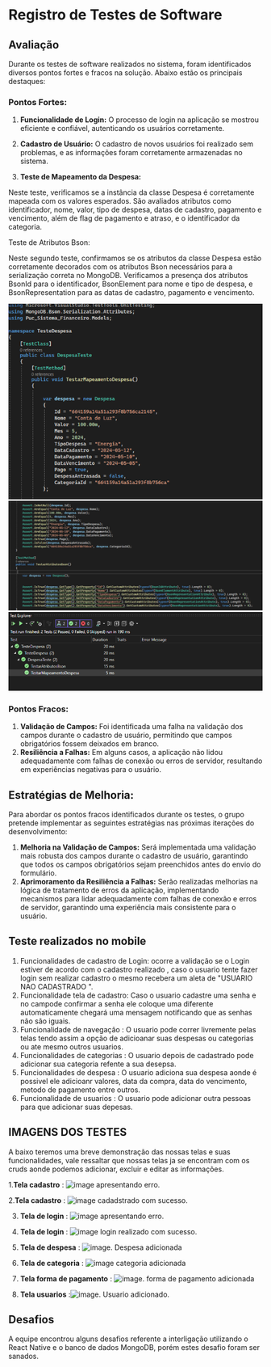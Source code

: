 # Registro de Testes de Software

## Avaliação

Durante os testes de software realizados no sistema, foram identificados diversos pontos fortes e fracos na solução. Abaixo estão os principais destaques:

### Pontos Fortes:
1. **Funcionalidade de Login:** O processo de login na aplicação se mostrou eficiente e confiável, autenticando os usuários corretamente.
2. **Cadastro de Usuário:** O cadastro de novos usuários foi realizado sem problemas, e as informações foram corretamente armazenadas no sistema.

3. **Teste de Mapeamento da Despesa:**

Neste teste, verificamos se a instância da classe Despesa é corretamente mapeada com os valores esperados. São avaliados atributos como identificador, nome, valor, tipo de despesa, datas de cadastro, pagamento e vencimento, além de flag de pagamento e atraso, e o identificador da categoria.

Teste de Atributos Bson:

Neste segundo teste, confirmamos se os atributos da classe Despesa estão corretamente decorados com os atributos Bson necessários para a serialização correta no MongoDB. Verificamos a presença dos atributos BsonId para o identificador, BsonElement para nome e tipo de despesa, e BsonRepresentation para as datas de cadastro, pagamento e vencimento.

![Diagrama de Arquitetura](img/TestUnitario3.png)
![Diagrama de Arquitetura](img/TesteUnitario2.png)
![Diagrama de Arquitetura](img/TesteUnitarioPuc.png)

### Pontos Fracos:
1. **Validação de Campos:** Foi identificada uma falha na validação dos campos durante o cadastro de usuário, permitindo que campos obrigatórios fossem deixados em branco.
2. **Resiliência a Falhas:** Em alguns casos, a aplicação não lidou adequadamente com falhas de conexão ou erros de servidor, resultando em experiências negativas para o usuário.

## Estratégias de Melhoria:
Para abordar os pontos fracos identificados durante os testes, o grupo pretende implementar as seguintes estratégias nas próximas iterações do desenvolvimento:
1. **Melhoria na Validação de Campos:** Será implementada uma validação mais robusta dos campos durante o cadastro de usuário, garantindo que todos os campos obrigatórios sejam preenchidos antes do envio do formulário.
2. **Aprimoramento da Resiliência a Falhas:** Serão realizadas melhorias na lógica de tratamento de erros da aplicação, implementando mecanismos para lidar adequadamente com falhas de conexão e erros de servidor, garantindo uma experiência mais consistente para o usuário.


## Teste realizados no mobile 

1. Funcionalidades de cadastro de Login: ocorre a validação se o Login estiver de acordo  com o cadastro realizado , caso o usuario tente fazer login sem realizar cadastro o mesmo recebera um aleta de "USUARIO NAO CADASTRADO ".
2. Funcionalidade tela de cadastro: Caso o usuario cadastre uma senha e no campode  confirmar a senha ele coloque uma diferente automaticamente chegará uma mensagem notificando que as senhas não são iguais.
3. Funcionalidade de navegação : O usuario pode correr livremente pelas telas tendo assim a opção de adicioanar suas despesas ou categorias ou ate mesmo outros usuarios.
4. Funcionalidades de categorias : O usuario depois de cadastrado pode adicionar sua categoria refente a sua desepsa.
5. Funcionalidades de despesa : O usuario adiciona sua despesa  aonde é possivel ele adicioanr valores, data da compra, data do vencimento, metodo de pagamento entre outros.
6. Funcionalidade de usuarios : O usuario pode adicionar outra pessoas para que  adicionar suas depesas.

## IMAGENS DOS TESTES 
 A baixo teremos uma breve demonstração das nossas telas e suas funcionalidades, vale ressaltar que nossas telas ja se encontram com os cruds aonde podemos adicionar, excluir e editar as informações.

1.**Tela cadastro** : ![image](https://github.com/ICEI-PUC-Minas-PMV-ADS/pmv-ads-2024-1-e4-proj-dad-t2-sistema-financeiro/assets/114113443/a2b8f2af-4b65-4194-a3e3-11070105f76c) apresentando erro.


2.**Tela cadastro** : ![image](https://github.com/ICEI-PUC-Minas-PMV-ADS/pmv-ads-2024-1-e4-proj-dad-t2-sistema-financeiro/assets/114113443/641fa280-2ec7-4807-869a-6a9e8097224e)  cadadstrado com sucesso.

3. **Tela de login** : ![image](https://github.com/ICEI-PUC-Minas-PMV-ADS/pmv-ads-2024-1-e4-proj-dad-t2-sistema-financeiro/assets/114113443/747007dc-e5b0-4bba-bb40-b19de6c8f338) apresentando erro.

  
5. **Tela de login** : ![image](https://github.com/ICEI-PUC-Minas-PMV-ADS/pmv-ads-2024-1-e4-proj-dad-t2-sistema-financeiro/assets/114113443/f08376f6-ec1a-45d1-8147-f26d02f9304a) login realizado com sucesso.

6. **Tela de despesa** : ![image](https://github.com/ICEI-PUC-Minas-PMV-ADS/pmv-ads-2024-1-e4-proj-dad-t2-sistema-financeiro/assets/114113443/d8605300-23ad-4074-ac12-f15ce6ba541d). Despesa adicionada

7. **Tela de categoria** : ![image](https://github.com/ICEI-PUC-Minas-PMV-ADS/pmv-ads-2024-1-e4-proj-dad-t2-sistema-financeiro/assets/114113443/c52a7c9e-c9ed-48ae-bce8-08ce8e94ee9a) categoria adicionada

8. **Tela forma de pagamento** : ![image](https://github.com/ICEI-PUC-Minas-PMV-ADS/pmv-ads-2024-1-e4-proj-dad-t2-sistema-financeiro/assets/114113443/d8f54f95-2f45-46e3-b4e7-6a042471f142). forma de pagamento adicionada

9. **Tela usuarios** :![image](https://github.com/ICEI-PUC-Minas-PMV-ADS/pmv-ads-2024-1-e4-proj-dad-t2-sistema-financeiro/assets/114113443/61668eb4-18ea-4a82-b3db-7aaff5dcdae9). Usuario adicionado.









## Desafios 

A equipe encontrou alguns desafios referente a interligação utilizando o React Native e o banco de dados MongoDB, porém estes desafio foram ser sanados.


